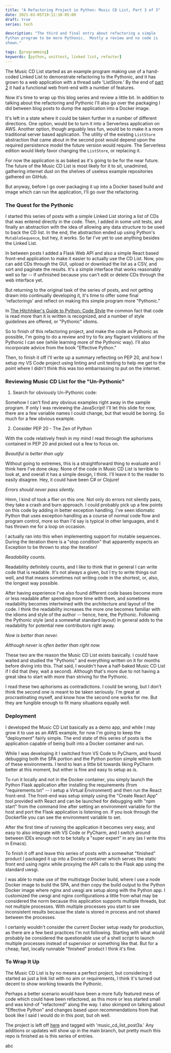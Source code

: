 ```yaml
---
title: "A Refactoring Project in Python: Music CD List, Part 3 of 3"
date: 2021-03-05T19:11:10-05:00
draft: true
series: tech

description: "The third and final entry about refactoring a simple
Python program to be more Pythonic.  Mostly a review and no code is
shown."

tags: [programming]
keywords: [python, unittest, linked list, refactor]
---
```


The Music CD List started as an example program making use of a
hand-coded Linked List to demonstrate refactoring to the Pythonic, and
it has grown to a web application with a thread safe 'ListStore.'  By
the end of [part 2](/posts/music-cd-list-part2) it had a functional
web front-end with a number of features.

Now it's time to wrap up this blog series and review a little bit.  In
addition to talking about the refactoring and Pythonic I'll also go
over the packaging I did between blog posts to dump the application
into a Docker image.

It's left in a state where it could be taken further in a number of
different directions.  One option, would be to turn it into a
Serverless application on AWS.  Another option, though arguably less
fun, would be to make it a more traditional server based application.
The utility of the existing `ListStore` abstraction that came about in
the second post would depend upon the required persistence model the
future version would require.  The Serverless edition would likely
favor changing the `ListStore`, or replacing it.

For now the application is as baked as it's going to be for the near
future.  The future of the Music CD List is most likely for it to sit,
unadmired, gathering internet dust on the shelves of useless example
repositories gathered on GitHub.

But anyway, before I go over packaging it up into a Docker based build and image
which can run the application, I'll go over the refactoring.

### The Quest for the Pythonic ###

I started this series of posts with a simple Linked List storing a
list of CDs that was entered directly in the code.  Then, I added in
some unit tests, and finally an abstraction with the idea of allowing
any data structure to be used to back the CD list.  In the end, the
abstraction ended up using Python's `MutableSequence`, but hey, it
works.  So far I've yet to use anything besides the Linked List.

In between posts I added a Flask Web API and also a simple React based
front-end application to make it easier to actually use the CD List.
Now, you can add CDs through the GUI, upload or download
the list as a CSV, and sort and paginate the results.  It's a simple
interface that works reasonably well so far -- if unfinished
because you can't edit or delete CDs through the web interface yet.

But returning to the original task of the series of posts, and not
getting drawn into continually developing it, it's time to offer some
final 'refactorings' and reflect on making this simple program more
"Pythonic."

In [The Hitchhiker's Guide to Python: Code
Style](https://docs.python-guide.org/writing/style) the common fact
that code is read more than it is written is recognized, and a number
of style guidelines are offered, or "Pythonic" idioms.

So to finish of this refactoring project, and make the code as
Pythonic as possible, I'm going to do a review and try to fix any
flagrant violations of the Pythonic I can see (while learning more of
the Pythonic way).  I'll also incorporate advice from the book
"Effective Python."

Then, to finish it off I'll write up a summary reflecting on PEP 20,
and how I setup my VS Code project using linting and unit testing to
help me get to the point where I didn't think this was too embarrassing
to put on the internet.

### Reviewing Music CD List for the "Un-Pythonic" ###

1) Search for obviously Un-Pythonic code:

Somehow I can't find any obvious examples right away in the sample
program.  If only I was reviewing the JavaScript!  I'll let this slide
for now, there are a few variable names I could change, but that would
be boring.  So much for a few obvious example.

2) Consider PEP 20 - The Zen of Python

With the code relatively fresh in my mind I read through the aphorisms
contained in PEP 20 and picked out a few to focus on.

*Beautiful is better than ugly*

Without going to extremes, this is a straightforward thing to
evaluate and I think here I've done okay.  None of the code in
Music CD List is terrible to look at, and overall it has a simple
design, I think.  I'll leave it to the reader to easily disagree.
Hey, it could have been C# or Clojure!

*Errors should never pass silently.*

Hmm, I kind of took a flier on this one.  Not only do errors not
silently pass, they take a crash and burn approach.  I could probably
pick up a few points on this code by adding in better exception
handling.  I've seen idiomatic Python that uses exception handling as a
course of normal code flow and program control, more so than I'd say
is typical in other languages, and it has thrown me for a loop on
occasion.

I actually ran into this when implementing support for mutable
sequences.  During the iteration there is a "stop condition" that
apparently expects an Exception to be thrown to stop the iteration!

*Readability counts.*

Readability definitely counts, and I like to think that in general I
can write code that is readable.  It's not always a given, but I try
to write things out well, and that means sometimes not writing code
in the shortest, or, also, the longest way possible.

After having experience I've also found different code bases become
more or less readable after spending more time with them, and
sometimes readability becomes intertwined with the architecture and
layout of the code.  I think the readability increases the more one
becomes familiar with the idioms and style of the author -- hence,
here, the Pythonic.  Following the Pythonic style (and a somewhat
standard layout) in general adds to the readability for potential new
contributors right away.

*Now is better than never.*

<i>Although never is often better than *right* now.</i>

These two are the reason the Music CD List exists basically.  I could
have waited and studied the "Pythonic" and everything written on it
for months before diving into this.  That said, I wouldn't have a
half-baked Music CD List if I did that (hey, wait a second).  Although
that's more due to not having a great idea to start with more than
striving for the Pythonic.

I read these two aphorisms as contradictions.  I could be wrong, but I
don't think the second one is meant to be taken seriously.  I'm great
at procrastinating myself, and know how the second one works for me.
But they are fungible enough to fit many situations equally well.

### Deployment ###

I developed the Music CD List basically as a demo app, and while I may
grow it to use as an AWS example, for now I'm going to keep the
"deployment" fairly simple.  The end state of this series of posts is
the application capable of being built into a Docker container and
run.

While I was developing it I switched from VS Code to PyCharm, and
found debugging both the SPA portion and the Python portion simple
within both of these environments.  I tend to lean a little bit
towards liking PyCharm better at this moment, but either is fine and
easy to setup as is.

To run it locally and not in the Docker container, you simply launch
the Python Flask application after installing the requirements (from
"requirements.txt" -- I setup a Virtual Environment) and then run the
React front-end.  The front-end was setup simply using the "Create React
App" tool provided with React and can be launched for debugging with
"npm start" from the command line after setting an environment
variable for the host and port the Flask application is listening on.
If you look through the Dockerfile you can see the environment
variable to set.

After the first time of running the application it becomes very easy,
and easy to also integrate with VS Code or PyCharm, and I switch
around between IDEs enough not to be totally a "super expert" in any
(as I write this in Emacs).

To finish it off and leave this series of posts with a somewhat
"finished" product I packaged it up into a Docker container which
serves the static front end using nginx while proxying the API calls
to the Flask app using the standard uwsgi.

I was able to make use of the multistage Docker build, where I use a
node Docker image to build the SPA, and then copy the build output to
the Python Docker image where nginx and uwsgi are setup along with the
Python app.  I customized the uwsgi and nginx configurations a little
from what may be considered the norm because this application supports
multiple threads, but not multiple processes.  With multiple processes
you start to see inconsistent results because the state is stored in
process and not shared between the processes.

I certainly wouldn't consider the current Docker setup ready for
production, as there are a few best practices I'm not following.
Starting with what would probably be considered the questionable use
of a shell script to launch multiple processes instead of supervisor
or something like that.  But for a cheap, fast, locally runnable
"finished" product I think it's fine.

### To Wrap It Up ###

The Music CD List is by no means a perfect project, but considering it
started as just a link list with no aim or requirements, I think it's
turned out decent to show working towards the Pythonic.

Perhaps a better scenario would have been a more fully featured mess
of code which could have been refactored, as this more or less started
small and was kind-of "refactored" along the way.  I also skimped on
talking about "Effective Python" and changes based upon
recommendations from that book like I said I would do in this post,
but oh well.

The project is left off
[here](https://github.com/tylerlrhodes/cd-list-refactoring-demo/tree/music_cd_list_post3a)
and tagged with 'music_cd_list_post3a.'  Any additions or updates will
show up in the main branch, but pretty much this repo is finished as
is this series of entries.

abc
